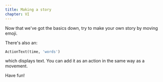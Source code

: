 ```yaml
---
title: Making a story
chapter: VI
---
```


Now that we've got the basics down, try to make your own story by moving emoji.

There's also an:
```python
ActionText(time, 'words')
```
which displays text. You can add it as an action in the same way as a movement.

Have fun!